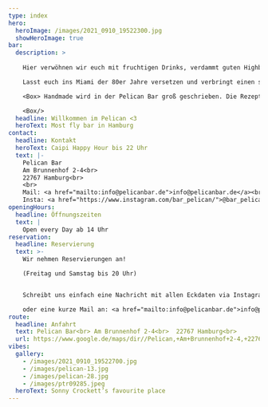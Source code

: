 ```yaml
---
type: index
hero:
  heroImage: /images/2021_0910_19522300.jpg
  showHeroImage: true
bar:
  description: >
    
    Hier verwöhnen wir euch mit fruchtigen Drinks, verdammt guten Highballs und frisch gezapftem Craft Beer.

    Lasst euch ins Miami der 80er Jahre versetzen und verbringt einen smoothen Abend mit groovigen Beats direkt an unserem Herzstück, dem großen pulsierenden Tresen oder auch in der coolen Raucher Lounge. 

    <Box> Handmade wird in der Pelican Bar groß geschrieben. Die Rezepturen für die leckeren Drinks sind Eigenkreationen und werden mit selbstgemachten Sirupvariationen, eigens hergestellten Dörrobst und Cocktailkirschen abgerundet.

    <Box/> 
  headline: Willkommen im Pelican <3
  heroText: Most fly bar in Hamburg
contact:
  headline: Kontakt
  heroText: Caipi Happy Hour bis 22 Uhr
  text: |-
    Pelican Bar
    Am Brunnenhof 2-4<br>
    22767 Hamburg<br>
    <br>
    Mail: <a href="mailto:info@pelicanbar.de">info@pelicanbar.de</a><br>
    Insta: <a href="https://www.instagram.com/bar_pelican/">@bar_pelican</a><br>
openingHours:
  headline: Öffnungszeiten
  text: |
    Open every Day ab 14 Uhr
reservation:
  headline: Reservierung
  text: >-
    Wir nehmen Reservierungen an!

    (Freitag und Samstag bis 20 Uhr)


    Schreibt uns einfach eine Nachricht mit allen Eckdaten via Instagram <a href="https://www.instagram.com/bar_pelican/">@bar_pelican</a>.

    oder eine kurze Mail an: <a href="mailto:info@pelicanbar.de">info@pelicanbar.de</a>
route:
  headline: Anfahrt
  text: Pelican Bar<br> Am Brunnenhof 2-4<br>  22767 Hamburg<br>
  url: https://www.google.de/maps/dir//Pelican,+Am+Brunnenhof+2-4,+22767+Hamburg/@53.5533788,9.9558922,17z/data=!4m9!4m8!1m0!1m5!1m1!1s0x47b18fa18478ab43:0x52388599b960131b!2m2!1d9.9580809!2d53.5533788!3e0
vibes:
  gallery:
    - /images/2021_0910_19522700.jpg
    - /images/pelican-13.jpg
    - /images/pelican-28.jpg
    - /images/ptr09285.jpeg
  heroText: Sonny Crockett’s favourite place
---
```

